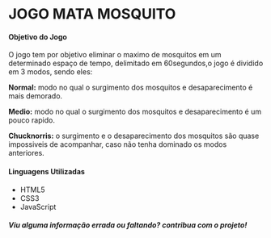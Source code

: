 # JOGO MATA MOSQUITO


#### Objetivo do Jogo
O jogo tem por objetivo eliminar o maximo de mosquitos em um determinado espaço de tempo, delimitado em 60segundos,o jogo é dividido em 3 modos, sendo eles:

**Normal:** modo no qual o surgimento dos mosquitos e desaparecimento é mais demorado.

**Medio:** modo no qual o surgimento dos mosquitos e desaparecimento é um pouco rapido.

**Chucknorris:** o surgimento e o desaparecimento dos mosquitos são quase impossiveis de acompanhar, caso não tenha dominado os modos anteriores.

#### Linguagens Utilizadas

* HTML5
* CSS3
* JavaScript

##### Viu alguma informação errada ou faltando? contribua com o projeto!
